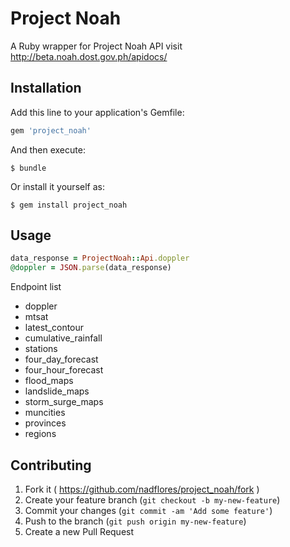 # Project Noah

A Ruby wrapper for Project Noah API
visit http://beta.noah.dost.gov.ph/apidocs/

## Installation

Add this line to your application's Gemfile:

```ruby
gem 'project_noah'
```

And then execute:

    $ bundle

Or install it yourself as:

    $ gem install project_noah

## Usage

```ruby
data_response = ProjectNoah::Api.doppler
@doppler = JSON.parse(data_response)
```

Endpoint list
* doppler
* mtsat
* latest_contour
* cumulative_rainfall
* stations
* four_day_forecast
* four_hour_forecast
* flood_maps
* landslide_maps
* storm_surge_maps
* muncities
* provinces
* regions

## Contributing

1. Fork it ( https://github.com/nadflores/project_noah/fork )
2. Create your feature branch (`git checkout -b my-new-feature`)
3. Commit your changes (`git commit -am 'Add some feature'`)
4. Push to the branch (`git push origin my-new-feature`)
5. Create a new Pull Request
